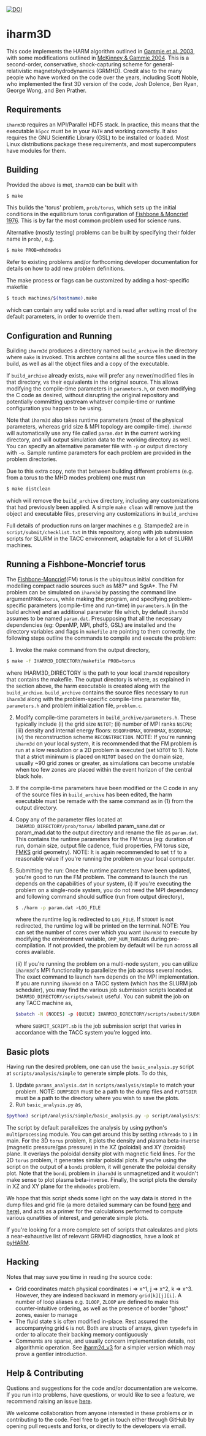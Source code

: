 [![DOI](https://joss.theoj.org/papers/10.21105/joss.03336/status.svg)](https://doi.org/10.21105/joss.03336)

# iharm3D
This code implements the HARM algorithm outlined in [Gammie et al. 2003](https://doi.org/10.1086/374594), with some modifications
outlined in [McKinney & Gammie 2004](https://doi.org/10.1086/422244).  This is a second-order, conservative, shock-capturing scheme 
for general-relativistic magnetohydrodynamics (GRMHD).  Credit also to the many people who have worked on the code over the years, 
including Scott Noble, who implemented the first 3D version of the code, Josh Dolence, Ben Ryan, George Wong, and Ben Prather.

## Requirements
`iharm3D` requires an MPI/Parallel HDF5 stack.  In practice, this means that the executable `h5pcc` must be in your `PATH`
and working correctly.  It also requires the GNU Scientific Library (GSL) to be installed or loaded.
Most Linux distributions package these requirements, and most supercomputers have modules for them.

## Building
Provided the above is met, `iharm3D` can be built with
```bash
$ make
```
This builds the 'torus' problem, `prob/torus`, which sets up the initial conditions in the equilibrium torus configuration of
[Fishbone & Moncrief 1976](https://doi.org/10.1086/154565).  This is by far the most common problem used for science runs.

Alternative (mostly testing) problems can be built by specifying their folder name in `prob/`, e.g.
```bash
$ make PROB=mhdmodes
```
Refer to existing problems and/or forthcoming developer documentation for details on how to add new problem definitions.

The make process or flags can be customized by adding a host-specific makefile
```bash
$ touch machines/$(hostname).make
```
which can contain any valid `make` script and is read after setting most of the default parameters, in order to override them.

## Configuration and Running
Building `iharm3d` produces a directory named `build_archive` in the directory where `make` is invoked.  This archive contains
all the source files used in the build, as well as all the object files and a copy of the executable.

If `build_archive` already exists, `make` will prefer any newer/modified files in that directory, vs their equivalents in the original source.
This allows modifying the compile-time parameters in `parameters.h`, or even modifying the C code as desired, without disrupting the
original repository and potentially committing upstream whatever compile-time or runtime configuration you happen to be using.

Note that `iharm3d` also takes runtime parameters (most of the physical parameters, whereas grid size & MPI topology are compile-time).
`iharm3d` will automatically use any file called `param.dat` in the current working directory, and will output simulation data to the
working directory as well.  You can specify an alternative parameter file with `-p` or output directory with `-o`.  Sample runtime
parameters for each problem are provided in the problem directories.

Due to this extra copy, note that between building different problems (e.g. from a torus to the MHD modes problem) one must run
```bash
$ make distclean
```
which will remove the `build_archive` directory, including any customizations that had previously been applied. A simple `make clean` will
remove just the object and executable files, preserving any customizations in `build_archive`

Full details of production runs on larger machines e.g. Stampede2 are in `script/submit/checklist.txt` in this repository, along
with job submission scripts for SLURM in the TACC environment, adaptable for a lot of SLURM machines.

## Running a Fishbone-Moncrief torus

The [Fishbone-Moncrief](https://doi.org/10.1086/154565)(FM) torus is the ubiquitous initial condition for modelling compact radio sources such as M87* and SgrA*. The FM problem can be simulated on `iharm3d` by passing the command line argument`PROB=torus`, while making the program, and specifying problem-specific parameters (compile-time and run-time) in `parameters.h` (in the build archive) and an additional parameter file which, by default `iharm3d` assumes to be named `param.dat`.  Presupposing that all the necessary dependencies (eg: OpenMP, MPI, phdf5, GSL) are installed and the directory variables and flags in `makefile` are pointing to them correctly, the following steps outline the commands to compile and execute the problem:

1. Invoke the make command from the output directory,

```bash
$ make -f IHARM3D_DIRECTORY/makefile PROB=torus
```
where IHARM3D_DIRECTORY is the path to your local `iharm3d` repository that contains the makefile. The output directory is where, as explained in the section  above, the harm executable is created along with the `build_archive`. `build_archive` contains the source files necessary to run `iharm3d` along with the problem-specific compile-time parameter file, `parameters.h` and problem initialization file, `problem.c`.

2. Modify compile-time parameters in `build_archive/parameters.h`. These typically include (i) the grid size `NiTOT`; (ii) number of MPI ranks `NiCPU`; (iii) density and internal energy floors: `BSQORHOMAX`, `UORHOMAX`, `BSQOUMAX`; (iv) the reconstruction scheme `RECONSTRUCTION`. NOTE: If you're running `iharm3d` on your local system, it is recommended that the FM problem is run at a low resolution or a 2D problem is executed (set `N3TOT` to 1).  Note that a strict minimum is placed on `N1TOT` based on the domain size, usually ~90 grid zones or greater, as simulations can become unstable when too few zones are placed within the event horizon of the central black hole.

3. If the compile-time parameters have been modified or the C code in any of the source files in `build_archive` has been edited, the harm executable must be remade with the same command as in (1) from the output directory.

4. Copy any of the parameter files located at `IHARM3D_DIRECTORY/prob/torus/` labelled param_sane.dat or param_mad.dat to the output directory and rename the file as `param.dat`. This contains the runtime parameters for the FM torus (eg: duration of run, domain size, output file cadence, fluid properties, FM torus size, [FMKS](https://github.com/AFD-Illinois/docs/wiki/Coordinates) grid geometry). NOTE: It is again recommended to set `tf` to a reasonable value if you're running the problem on your local computer.

5. Submitting the run: Once the runtime parameters have been updated, you're good to run the FM problem. The command to launch the run depends on the capabilities of your system,
   (i) If you're executing the problem on a single-node system, you do not need the MPI dependency and following command should suffice (run from output directory),
   
   ```bash
   $ ./harm -p param.dat >LOG_FILE
   ```
   where the runtime log is redirected to `LOG_FILE`. If `STDOUT` is not redirected, the runtime log will be printed on the terminal. NOTE: You can set the number of cores over which you want `iharm3d` to execute by modifying the environment variable, `OMP_NUM_THREADS` during pre-compilation. If not provided, the problem by default will be run across all cores available.
   
   (ii) If you're running the problem on a multi-node system, you can utilize `iharm3d`'s MPI functionality to parallelize the job across several nodes. The exact command to launch `harm` depends on the MPI implementation. If you are running `iharm3d` on a TACC system (which has the SLURM job scheduler), you may find the various job submission scripts located at `IHARM3D_DIRECTORY/scripts/submit` useful. You can submit the job on any TACC machine as,
   
   ```bash
   $sbatch -N (NODES) -p (QUEUE) IHARM3D_DIRECTORY/scripts/submit/SUBMIT_SCRIPT.sb
   ```
   where `SUBMIT_SCRIPT.sb` is the job submission script that varies in accordance with the TACC system you're logged into. 

## Basic plots

Having run the desired problem, one can use the `basic_analysis.py` script at `scripts/analysis/simple` to generate simple plots. To do this,

1. Update `params_analysis.dat` in `scripts/analysis/simple` to match your problem. NOTE: `DUMPSDIR` must be a path to the dump files and `PLOTSDIR` must be a path to the directory where you wish to save the plots.
2. Run `basic_analysis.py` as,

```bash
$python3 script/analysis/simple/basic_analysis.py -p script/analysis/simple/params_analysis.dat
```
The script by default parallelizes the analysis by using python's `multiprocessing` module. You can get around this by setting `nthreads` to `1` in main. For the 3D `torus` problem, it plots the density and plasma beta-inverse (magnetic pressure/gas pressure) in the XZ (poloidal) and XY (toroidal) plane. It overlays the poloidal density plot with magnetic field lines. For the 2D `torus` problem, it generates similar poloidal plots. If you're using the script on the output of a `bondi` problem, it will generate the poloidal density plot. Note that the `bondi` problem in `iharm3d` is unmagnetized and it wouldn't make sense to plot plasma beta-inverse. Finally, the script plots the density in XZ and XY plane for the `mhdmodes` problem.

We hope that this script sheds some light on the way data is stored in the dump files and grid file (a more detailed summary can be found [here](https://github.com/AFD-Illinois/docs/wiki/GRMHD-Output-Format) and [here](https://github.com/AFD-Illinois/docs/wiki/Grid-Output-Format)), and acts as a primer for the calculations performed to compute various qunatities of interest, and generate simple plots. 

If you're looking for a more complete set of scripts that calculates and plots a near-exhaustive list of relevant GRMHD diagnostics, have a look at [pyHARM](https://github.com/AFD-Illinois/pyHARM).

## Hacking
Notes that may save you time in reading the source code:
* Grid coordinates match physical coordinates i => x^1, j => x^2, k => x^3.  However, they are indexed backward
in memory `grid[k][j][i]`.  A number of loop aliases e.g. `ILOOP`, `ZLOOP` are defined to make this counter-intuitive ordering,
as well as the presence of border "ghost" zones, easier to manage
* The fluid state `S` is often modified in-place.  Rest assured the accompanying grid `G` is not.  Both are structs of arrays,
given `typedef`s in order to allocate their backing memory contiguously
* Comments are sparse, and usually concern implementation details, not algorithmic operation. See
[iharm2d_v3](https://github.com/AFD-Illinois/iharm2d_v3) for a simpler version which may prove a gentler introduction.

## Help & Contributing
Qustions and suggestions for the code and/or documentation are welcome. If you run into problems, have questions, or would like to see a feature, we recommend raising an issue [here](https://github.com/AFD-Illinois/iharm3d/issues).

We welcome collaboration from anyone interested in these problems or in contributing to the code.  Feel free to get in touch either through GitHub by opening pull requests and forks, or directly to the developers via email.
